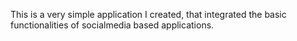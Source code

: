 This is a very simple application I created, that integrated the basic functionalities of socialmedia based applications.

